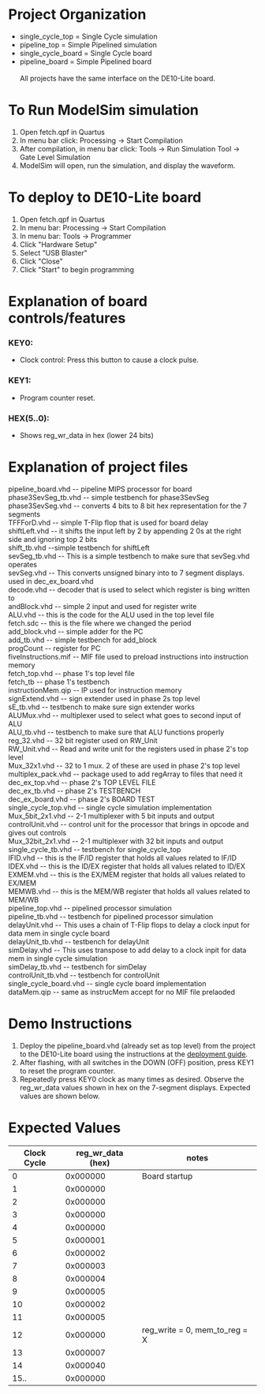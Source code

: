 # Project Organization
* single_cycle_top = Single Cycle simulation
* pipeline_top = Simple Pipelined simulation 
* single_cycle_board = Single Cycle board 
* pipeline_board = Simple Pipelined board \
\
All projects have the same interface on the DE10-Lite board. 
   
# To Run ModelSim simulation   
1.	Open fetch.qpf in Quartus 
2.	In menu bar click: Processing &rarr; Start Compilation 
3.	After compilation, in menu bar click: Tools &rarr; Run Simulation Tool &rarr; Gate Level Simulation 
4.	ModelSim will open, run the simulation, and display the waveform. 
  
# To deploy to DE10-Lite board
1.	Open fetch.qpf in Quartus 
2.	In menu bar: Processing &rarr; Start Compilation 
3.	In menu bar: Tools &rarr; Programmer 
4.	Click "Hardware Setup" 
5.	Select "USB Blaster" 
6.	Click "Close" 
7.	Click "Start" to begin programming 

# Explanation of board controls/features   
### KEY0:
  * Clock control: Press this button to cause a clock pulse. 
### KEY1: 
  * Program counter reset. 
### HEX(5..0):  
  * Shows reg_wr_data in hex (lower 24 bits) 

# Explanation of project files 
pipeline_board.vhd -- pipeline MIPS processor for board \
phase3SevSeg_tb.vhd -- simple testbench for phase3SevSeg \
phase3SevSeg.vhd -- converts 4 bits to 8 bit hex representation for the 7 segments \
TFFForD.vhd -- simple T-Flip flop that is used for board delay \
shiftLeft.vhd -- it shifts the input left by 2 by appending 2 0s at the right side and ignoring top 2 bits \
shift_tb.vhd --simple testbench for shiftLeft \
sevSeg_tb.vhd -- This is a simple testbench to make sure that sevSeg.vhd operates \
sevSeg.vhd -- This converts unsigned binary into to 7 segment displays. used in dec_ex_board.vhd \
decode.vhd -- decoder that is used to select which register is bing written to \
andBlock.vhd -- simple 2 input and used for register write \
ALU.vhd -- this is the code for the ALU used in the top level file \
fetch.sdc -- this is the file where we changed the period \
add_block.vhd -- simple adder for the PC \
add_tb.vhd -- simple testbench for add_block \
progCount -- register for PC \
fiveInstructions.mif -- MIF file used to preload instructions into instruction memory \
fetch_top.vhd -- phase 1's top level file \
fetch_tb -- phase 1's testbench \
instructionMem.qip -- IP used for instruction memory \
signExtend.vhd -- sign extender used in phase 2s top level \
sE_tb.vhd -- testbench to make sure sign extender works \
ALUMux.vhd -- multiplexer used to select what goes to second input of ALU \
ALU_tb.vhd -- testbench to make sure that ALU functions properly \
reg_32.vhd -- 32 bit register used on RW_Unit \
RW_Unit.vhd -- Read and write unit for the registers used in phase 2's top level \
Mux_32x1.vhd -- 32 to 1 mux. 2 of these are used in phase 2's top level \
multiplex_pack.vhd -- package used to add regArray to files that need it \
dec_ex_top.vhd -- phase 2's TOP LEVEL FILE \
dec_ex_tb.vhd -- phase 2's TESTBENCH \
dec_ex_board.vhd -- phase 2's BOARD TEST \
single_cycle_top.vhd -- single cycle simulation implementation \
Mux_5bit_2x1.vhd -- 2-1 multiplexer with 5 bit inputs and output \
controlUnit.vhd -- control unit for the processor that brings in opcode and gives out controls \
Mux_32bit_2x1.vhd -- 2-1 multiplexer with 32 bit inputs and output \
single_cycle_tb.vhd -- testbench for single_cycle_top \
IFID.vhd -- this is the IF/ID register that holds all values related to IF/ID \
IDEX.vhd -- this is the ID/EX register that holds all values related to ID/EX \
EXMEM.vhd -- this is the EX/MEM register that holds all values related to EX/MEM \
MEMWB.vhd -- this is the MEM/WB register that holds all values related to MEM/WB \
pipeline_top.vhd -- pipelined processor simulation \
pipeline_tb.vhd -- testbench for pipelined processor simulation \
delayUnit.vhd -- This uses a chain of T-Flip flops to delay a clock input for data mem in single cycle board \
delayUnit_tb.vhd -- testbench for delayUnit \
simDelay.vhd -- This uses transpose to add delay to a clock inpit for data mem in single cycle simulation \
simDelay_tb.vhd -- testbench for simDelay \
controlUnit_tb.vhd -- testbench for controlUnit \
single_cycle_board.vhd -- single cycle board implementation \
dataMem.qip -- same as instrucMem accept for no MIF file prelaoded

# Demo Instructions   
1.	Deploy the pipeline_board.vhd (already set as top level) from the project to the DE10-Lite board 
   using the instructions at the [deployment guide](#to-deploy-to-de10-lite-board). 
2.	After flashing, with all switches in the DOWN (OFF) position, press KEY1 to reset the program counter. 
3.	Repeatedly press KEY0 clock as many times as desired. Observe the reg_wr_data values shown in hex on the 7-segment displays. Expected values are shown below. 
  
# Expected Values  
| Clock Cycle | reg_wr_data (hex) | notes | 
| ----------- | ----------------- | ----- |
| 0 | 0x000000 | Board startup | 
| 1 | 0x000000 | |
| 2 | 0x000000 | |
| 3 | 0x000000 | | 
| 4 | 0x000000 | | 
| 5 | 0x000001 | | 
| 6 | 0x000002 | | 
| 7 | 0x000003 | | 
| 8 | 0x000004 | |
| 9 | 0x000005 | |
| 10 | 0x000002 | |
| 11 | 0x000005 | |
| 12 | 0x000000 | reg_write = 0, mem_to_reg = X | 
| 13 | 0x000007 | |
| 14 | 0x000040 | |
| 15.. | 0x000000 | |


